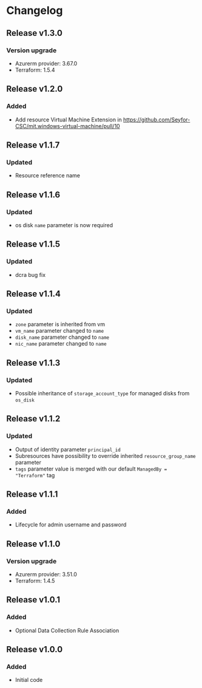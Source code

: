 # Changelog

## Release v1.3.0

### Version upgrade
-	Azurerm provider: 3.67.0
-	Terraform: 1.5.4
   
## Release v1.2.0

### Added
* Add resource Virtual Machine Extension in https://github.com/Seyfor-CSC/mit.windows-virtual-machine/pull/10
   
## Release v1.1.7

### Updated
- Resource reference name

   
## Release v1.1.6

### Updated
-  os disk `name` parameter is now required

   
## Release v1.1.5

### Updated

- dcra bug fix
   
## Release v1.1.4

### Updated
- `zone` parameter is inherited from vm
- `vm_name` parameter changed to `name`
- `disk_name` parameter changed to  `name`
- `nic_name` parameter changed to  `name`
   
## Release v1.1.3

### Updated
- Possible inheritance of `storage_account_type` for managed disks from `os_disk`
   
## Release v1.1.2

### Updated
- Output of identity parameter `principal_id` 
- Subresources have possibility to override inherited `resource_group_name` parameter
- `tags` parameter value is merged with our default `ManagedBy = "Terraform"` tag
   
## Release v1.1.1

### Added
- Lifecycle for admin username and password
   
## Release v1.1.0

### Version upgrade
- Azurerm provider: 3.51.0
- Terraform: 1.4.5
   
## Release v1.0.1

### Added
- Optional Data Collection Rule Association
   
## Release v1.0.0

### Added

-  Initial code
   